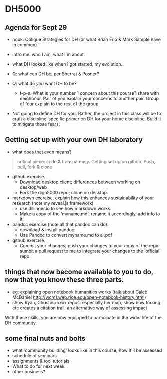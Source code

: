 # DH5000 
## Agenda for Sept 29

- hook: Oblique Strategies for DH (or what Brian Eno & Mark Sample have in common)
- intro me: who I am, what I'm about.
- what DH looked like when I got started; my evolution.
- Q: what can DH be, per Sherrat & Posner?
- Q: what do *you* want DH to be?
	- t-p-s. What is your number 1 concern about this course? share with neighbour. Pair of you explain your concerns to another pair. Group of four explain to the rest of the group.

- Not going to define DH for you. Rather, the project in this class will be to craft a discipline-specific primer on DH for your home discipline. Build it to mitigate those fears.

## Getting set up with your own DH laboratory

- what does that even means?

> critical piece: code & transparency. Getting set up on github. Push, pull, fork & clone

- github exercise.
	- Download desktop client; differences between working on desktop/web 
	- Fork the digh5000 repo; clone on desktop. 
- markdown exercise. explain how this enhances sustainability of your research (note my reveal.js framework) 
	- use dillinger.io to see how markdown works.
	- Make a copy of the 'myname.md', rename it accordingly, add info to it.
- pandoc exercise (note all that pandoc can do). 
	- download & install pandoc
	- Use Pandoc to convert myname.md to a .pdf
- github exercise.
	- Commit your changes; push your changes to your copy of the repo; sumbit a pull request to me to integrate your changes to the 'official' repo.

 ## things that now become available to you to do, now that you know these three parts.

 - eg: explaining open notebook humanities works (talk about Caleb McDaniel http://wcm1.web.rice.edu/open-notebook-history.html)
- show Ryan, Christina xxxx repos: especially her map, show how forking etc creates a citation trail, an alternative way of assessing impact

With these skills, you are now equipped to participate in the wider life of the DH community. 

## some final nuts and bolts
- what 'community building' looks like in this course; how it'll be assessed
- schedule of seminars
- assignments & tool tutorials
- What to do for next week.
- other business?
